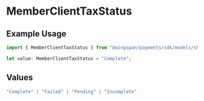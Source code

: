 # MemberClientTaxStatus

## Example Usage

```typescript
import { MemberClientTaxStatus } from "@wingspan/payments/sdk/models/shared";

let value: MemberClientTaxStatus = "Complete";
```

## Values

```typescript
"Complete" | "Failed" | "Pending" | "Incomplete"
```